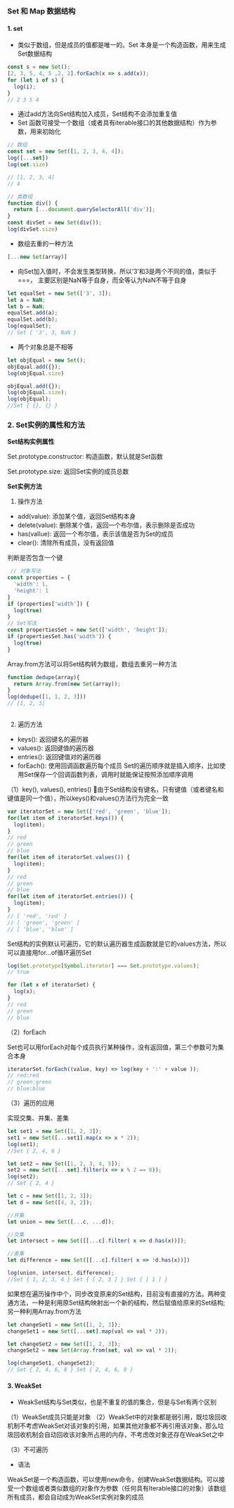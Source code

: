### Set 和 Map 数据结构
#### 1. set

- 类似于数组，但是成员的值都是唯一的。Set 本身是一个构造函数，用来生成Set数据结构

```javascript
const s = new Set();
[2, 3, 5, 4, 5 ,2, 2].forEach(x => s.add(x));
for (let i of s) {
  log(i);
}
// 2 3 5 4
```
- 通过add方法向Set结构加入成员，Set结构不会添加重复值
- Set 函数可接受一个数组（或者具有iterable接口的其他数据结构）作为参数，用来初始化

```javascript
// 数组
const set = new Set([1, 2, 3, 4, 4]);
log([...set])
log(set.size)

// [1, 2, 3, 4]
// 4

// 类数组
function div() {
  return [...document.querySelectorAll('div')];
}
const divSet = new Set(div());
log(divSet.size)
```
- 数组去重的一种方法

```javascript
[...new Set(array)]
```

- 向Set加入值时，不会发生类型转换，所以‘3’和3是两个不同的值，类似于===， 主要区别是NaN等于自身，而全等认为NaN不等于自身

```javascript
let equalSet = new Set(['3', 3]);
let a = NaN;
let b = NaN;
equalSet.add(a);
equalSet.add(b);
log(equalSet);
// Set { '3', 3, NaN }
```
- 两个对象总是不相等

```javascript
let objEqual = new Set();
objEqual.add({});
log(objEqual.size)

objEqual.add({});
log(objEqual.size);
log(objEqual);
//Set { {}, {} }
```

### 2. Set实例的属性和方法

**Set结构实例属性**

Set.prototype.constructor: 构造函数，默认就是Set函数

Set.prototype.size: 返回Set实例的成员总数

**Set实例方法**
1. 操作方法
- add(value): 添加某个值，返回Set结构本身
- delete(value): 删除某个值，返回一个布尔值，表示删除是否成功
- has(vallue): 返回一个布尔值，表示该值是否为Set的成员
- clear(): 清除所有成员，没有返回值

判断是否包含一个键

```javascript
 // 对象写法
const properties = {
  'width': 1,
  'height': 1
}
if (properties['width']) {
  log(true)
}
// Set写法
const propertiesSet = new Set(['width', 'height']);
if (propertiesSet.has('width')) {
  log(true)
}

```
Array.from方法可以将Set结构转为数组，数组去重另一种方法
```javascript
function dedupe(array){
  return Array.from(new Set(array));
}
log(dedupe([1, 1, 2, 3]))
// [1, 2, 3]
 
```
2. 遍历方法
- keys(): 返回键名的遍历器
- values(): 返回键值的遍历器
- entries(): 返回键值对的遍历器
- forEach(): 使用回调函数遍历每个成员
Set的遍历顺序就是插入顺序，比如使用Set保存一个回调函数列表，调用时就能保证按照添加顺序调用

（1）key(), values(), entries()
  由于Set结构没有键名，只有键值（或者键名和键值是同一个值），所以keys()和values()方法行为完全一致

```javascript
var iteratorSet = new Set(['red', 'green', 'blue']);
for(let item of iteratorSet.keys()) {
  log(item);
}
// red
// green
// blue
for(let item of iteratorSet.values()) {
  log(item);
}
// red
// green
// blue
for(let item of iteratorSet.entries()) {
  log(item);
}
// [ 'red', 'red' ]
// [ 'green', 'green' ]
// [ 'blue', 'blue' ]
```
Set结构的实例默认可遍历，它的默认遍历器生成函数就是它的values方法，所以可以直接用for...of循环遍历Set
```javascript
log(Set.prototype[Symbol.iterator] === Set.prototype.values);
// true

for (let x of iteratorSet) {
  log(x);
}
// red
// green
// blue

```
（2）forEach

Set也可以用forEach对每个成员执行某种操作，没有返回值，第三个参数可为集合本身

```javascript
iteratorSet.forEach((value, key) => log(key + ':' + value ));
// red:red
// green:green
// blue:blue
```
（3）遍历的应用

实现交集、并集、差集

```javascript
let set1 = new Set([1, 2, 3]);
set1 = new Set([...set1].map(x => x * 2));
log(set1);
//Set { 2, 4, 6 }

let set2 = new Set([1, 2, 3, 4, 5]);
set2 = new Set([...set].filter(x => x % 2 == 0));
log(set2);
// Set { 2, 4 }

let c = new Set([1, 2, 3]);
let d = new Set([4, 3, 2]);

//并集
let union = new Set([...c, ...d]);

//交集
let intersect = new Set([[...c].filter( x => d.has(x))]);

//差集
let difference = new Set([[...c].filter( x => !d.has(x))])

log(union, intersect, difference);
//Set { 1, 2, 3, 4 } Set { [ 2, 3 ] } Set { [ 1 ] }
```
如果想在遍历操作中个，同步改变原来的Set结构，目前没有直接的方法。两种变通方法，一种是利用原Set结构映射出一个新的结构，然后赋值给原来的Set结构;另一种利用Array.from方法
```javascript
let changeSet1 = new Set([1, 2, 3]);
changeSet1 = new Set([...set].map(val => val * 2));

let changeSet2 = new Set([1, 2, 3]);
changeSet2 = new Set(Array.from(set, val => val * 2));

log(changeSet1, changeSet2);
// Set { 2, 4, 6, 8 } Set { 2, 4, 6, 8 }
```

#### 3. WeakSet

- WeakSet结构与Set类似，也是不重复的值的集合，但是与Set有两个区别

（1）WeakSet成员只能是对象
（2）WeakSet中的对象都是弱引用，既垃圾回收机制不考虑WeakSet对该对象的引用，如果其他对象都不再引用该对象，那么垃圾回收机制会自动回收该对象所占用的内存，不考虑改对象还存在WeakSet之中

（3）不可遍历

- 语法

WeakSet是一个构造函数，可以使用new命令，创建WeakSet数据结构。可以接受一个数组或者类似数组的对象作为参数（任何具有Iterable接口的对象）该数组所有成员，都会自动成为WeakSet实例对象的成员


